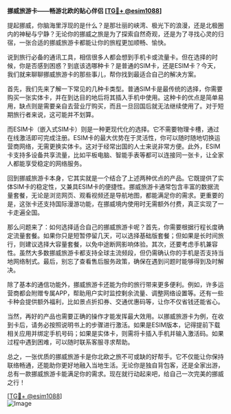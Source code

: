 **挪威旅游卡——畅游北欧的贴心伴侣 [[TG💪+ @esim1088](https://t.me/s/esim1088)]**

提起挪威，你脑海里浮现的是什么？是那壮丽的峡湾、极光下的浪漫，还是北极圈内的神秘与宁静？无论你的挪威之旅是为了探索自然奇观，还是为了寻找心灵的归宿，一张合适的挪威旅游卡都能让你的旅程更加顺畅、愉快。

说到旅行必备的通讯工具，相信很多人都会想到手机卡或流量卡。但在选择的时候，你是否感到困惑？到底该选哪种卡？是普通的SIM卡，还是ESIM卡？今天，我们就来聊聊挪威旅游卡的那些事儿，帮你找到最适合自己的解决方案。

首先，我们先来了解一下常见的几种卡类型。普通SIM卡是最传统的选择，你需要购买一张实体卡，并在到达目的地后将其插入手机中使用。这种卡的优点是简单易用，缺点则是需要亲自去营业厅购买，而且一旦回国后就无法继续使用了。对于短期旅行者来说，这可能并不划算。

而ESIM卡（嵌入式SIM卡）则是一种更现代化的选择。它不需要物理卡槽，通过在线激活即可完成注册。ESIM卡的最大优势在于灵活性，你可以随时随地切换运营商网络，无需更换实体卡。这对于经常出国的人士来说非常方便。此外，ESIM卡支持多设备共享流量，比如平板电脑、智能手表等都可以连接同一张卡，让全家人都能享受稳定的网络服务。

回到挪威旅游卡本身，它其实就是一个结合了上述两种优点的产品。它既提供了实体SIM卡的稳定性，又兼具ESIM卡的便捷性。挪威旅游卡通常包含丰富的数据流量套餐，无论是浏览网页、观看视频还是导航地图，都能满足你的需求。更重要的是，这张卡还支持国际漫游功能，在挪威境内使用时无需额外付费，真正实现了一卡走遍全国。

那么问题来了：如何选择适合自己的挪威旅游卡呢？首先，你需要根据行程长度确定流量套餐。如果你只是短暂停留几天，可以选择基础版套餐；但如果是长时间旅行，则建议选择大容量套餐，以免中途断网影响体验。其次，还要考虑手机兼容性。虽然大多数挪威旅游卡都支持全球主流频段，但仍需确认你的手机是否支持当地网络制式。最后，别忘了查看售后服务政策，确保在遇到问题时能够得到及时解决。

除了基本的通信功能外，挪威旅游卡还能为你的旅行带来更多便利。例如，许多运营商都会附赠专属APP，帮助用户实时监控剩余流量、调整网络设置等。还有一些卡种会提供额外福利，比如景点折扣券、交通优惠码等，让你不仅省钱还能省心。

当然，再好的产品也需要正确的操作才能发挥最大效用。以挪威旅游卡为例，在收到卡后，请务必按照说明书上的步骤进行激活。如果是ESIM版本，记得提前下载相关应用并绑定手机号码；如果是实体卡，则需将卡插入手机并输入激活码。如果过程中遇到困难，可以随时联系客服寻求帮助。

总之，一张优质的挪威旅游卡是你北欧之旅不可或缺的好帮手。它不仅能让你保持联络畅通，还能助你更好地融入当地生活。无论你是独自背包客，还是全家出游，总有一款挪威旅游卡能满足你的需求。现在就行动起来吧，给自己一次完美的挪威之行！

[[TG💪+ @esim1088](https://t.me/s/esim1088)]  
![Image](https://i.postimg.cc/4NQfJmqS/Snipaste-2025-05-13-00-14-12.png)